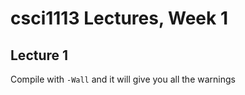 # csci1113 Lectures, Week 1
## Lecture 1

Compile with ```-Wall``` and it will give you all the warnings
